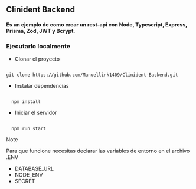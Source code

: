 ## Clinident Backend
#### Es un ejemplo de como crear un rest-api con Node, Typescript, Express, Prisma, Zod, JWT y Bcrypt.

### Ejecutarlo localmente
- Clonar el proyecto
```

git clone https://github.com/Manuellink1409/Clinident-Backend.git

```
- Instalar dependencias
```

  npm install

```
- Iniciar el servidor
```

  npm run start

```

>[!NOTE]
>Para que funcione necesitas declarar las variables de entorno en el archivo .ENV

- DATABASE_URL
- NODE_ENV
- SECRET
